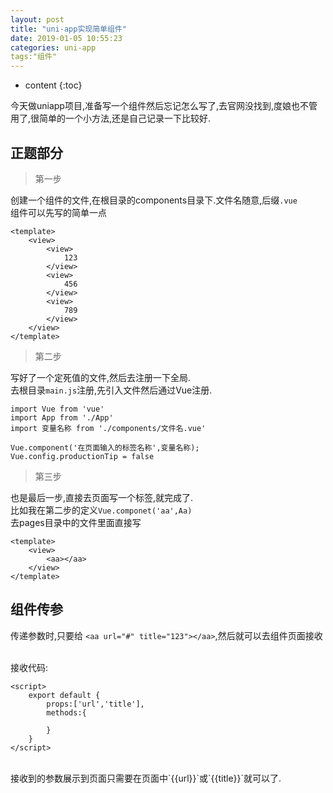 ```yaml
---
layout: post
title: "uni-app实现简单组件"
date: 2019-01-05 10:55:23
categories: uni-app
tags:"组件"
---
```


* content
{:toc}

今天做uniapp项目,准备写一个组件然后忘记怎么写了,去官网没找到,度娘也不管用了,很简单的一个小方法,还是自己记录一下比较好.










## 正题部分

> 第一步

创建一个组件的文件,在根目录的components目录下.文件名随意,后缀`.vue` 
<br />
组件可以先写的简单一点<br />

```
<template>
	<view>
		<view>
			123
		</view>
		<view>
			456
		</view>
		<view>
			789
		</view>
	</view>
</template>
```
> 第二步

写好了一个定死值的文件,然后去注册一下全局.
<br />
去根目录`main.js`注册,先引入文件然后通过Vue注册.
<br />

```
import Vue from 'vue'
import App from './App'
import 变量名称 from './components/文件名.vue'

Vue.component('在页面输入的标签名称',变量名称);
Vue.config.productionTip = false
```

> 第三步

也是最后一步,直接去页面写一个标签,就完成了.
<br />
比如我在第二步的定义`Vue.componet('aa',Aa)`
<br />
去pages目录中的文件里面直接写
<br />

```
<template>
	<view>
		<aa></aa>
	</view>
</template>
```


## 组件传参

传递参数时,只要给 `<aa url="#" title="123"></aa>`,然后就可以去组件页面接收

<br />
接收代码:<br/>

```
<script>
	export default {
		props:['url','title'],
		methods:{
			
		}
	}
</script>
```
<br /> 
接收到的参数展示到页面只需要在页面中`{{url}}`或`{{title}}`就可以了.